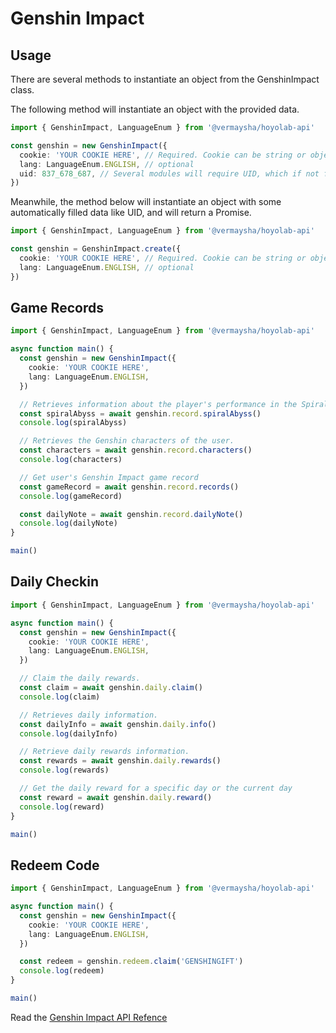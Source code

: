 # Genshin Impact

## Usage

There are several methods to instantiate an object from the GenshinImpact class.

The following method will instantiate an object with the provided data.

```ts
import { GenshinImpact, LanguageEnum } from '@vermaysha/hoyolab-api'

const genshin = new GenshinImpact({
  cookie: 'YOUR COOKIE HERE', // Required. Cookie can be string or object, see the api refeence below
  lang: LanguageEnum.ENGLISH, // optional
  uid: 837_678_687, // Several modules will require UID, which if not filled in will throw an error.
})
```

Meanwhile, the method below will instantiate an object with some automatically filled data like UID, and will return a Promise.

```ts
import { GenshinImpact, LanguageEnum } from '@vermaysha/hoyolab-api'

const genshin = GenshinImpact.create({
  cookie: 'YOUR COOKIE HERE', // Required. Cookie can be string or object, see the api refeence below
  lang: LanguageEnum.ENGLISH, // optional
})
```

## Game Records

```ts
import { GenshinImpact, LanguageEnum } from '@vermaysha/hoyolab-api'

async function main() {
  const genshin = new GenshinImpact({
    cookie: 'YOUR COOKIE HERE',
    lang: LanguageEnum.ENGLISH,
  })

  // Retrieves information about the player's performance in the Spiral Abyss.
  const spiralAbyss = await genshin.record.spiralAbyss()
  console.log(spiralAbyss)

  // Retrieves the Genshin characters of the user.
  const characters = await genshin.record.characters()
  console.log(characters)

  // Get user's Genshin Impact game record
  const gameRecord = await genshin.record.records()
  console.log(gameRecord)

  const dailyNote = await genshin.record.dailyNote()
  console.log(dailyNote)
}

main()
```

## Daily Checkin

```ts
import { GenshinImpact, LanguageEnum } from '@vermaysha/hoyolab-api'

async function main() {
  const genshin = new GenshinImpact({
    cookie: 'YOUR COOKIE HERE',
    lang: LanguageEnum.ENGLISH,
  })

  // Claim the daily rewards.
  const claim = await genshin.daily.claim()
  console.log(claim)

  // Retrieves daily information.
  const dailyInfo = await genshin.daily.info()
  console.log(dailyInfo)

  // Retrieve daily rewards information.
  const rewards = await genshin.daily.rewards()
  console.log(rewards)

  // Get the daily reward for a specific day or the current day
  const reward = await genshin.daily.reward()
  console.log(reward)
}

main()
```

## Redeem Code

```ts
import { GenshinImpact, LanguageEnum } from '@vermaysha/hoyolab-api'

async function main() {
  const genshin = new GenshinImpact({
    cookie: 'YOUR COOKIE HERE',
    lang: LanguageEnum.ENGLISH,
  })

  const redeem = genshin.redeem.claim('GENSHINGIFT')
  console.log(redeem)
}

main()
```

Read the [Genshin Impact API Refence](/api/classes/GenshinImpact.html)
